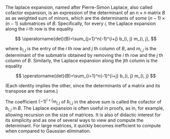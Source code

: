 The laplace expansion, named after Pierre-Simon Laplace, also called cofactor expansion, is an expression of the determinant of an $n \times n$ matrix $B$ as as weighted sum of minors, which are the determinants of some $(n-1) \times (n-1)$ submatrices of $B$. Specifically, for every $i$, the Laplace expansion along the $i$-th row is the equality

$$
\operatorname{det}(B)=\sum_{j=1}^n(-1)^{i+j} b_{i, j} m_{i, j},
$$

where $b_{i, j}$ is the entry of the $i$ th row and $j$ th column of $B$, and $m_{i, j}$ is the determinant of the submatrix obtained by removing the $i$ th row and the $j$ th column of $B$. Similarly, the Laplace expansion along the jth column is the equality

$$
\operatorname{det}(B)=\sum_{i=1}^n(-1)^{i+j} b_{i, j} m_{i, j}
$$

(Each identity implies the other, since the determinants of a matrix and its transpose are the same.)

The coefficient $(-1)^{i+j} m_{i, j}$ of $b_{i, j}$ in the above sum is called the cofactor of $b_{i, j}$ in $B$.
The Laplace expansion is often useful in proofs, as in, for example, allowing recursion on the size of matrices. It is also of didactic interest for its simplicity and as one of several ways to view and compute the determinant. For large matrices, it quickly becomes inefficient to compute when compared to Gaussian elimination.
